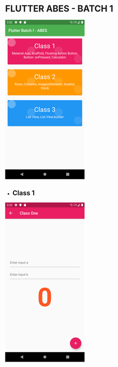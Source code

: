 # FLUTTER ABES - BATCH 1


<img src="https://raw.githubusercontent.com/mitulgautam/flutter-abes-1/master/sample_shots/Screenshot_1571220156.png" width="256"><br/>
* ## Class 1<br/>

<img src="https://raw.githubusercontent.com/mitulgautam/flutter-abes-1/master/sample_shots/Screenshot_1571220160.png" width="256"><br/>
